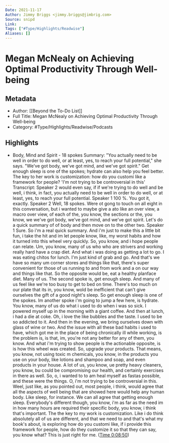 ```yaml
---
Date: 2021-11-17
Author: Jimmy Briggs <jimmy.briggs@jimbrig.com>
Source: snipd
Link: 
Tags: ["#Type/Highlights/Readwise"]
Aliases: []
---
```

# Megan McNealy on Achieving Optimal Productivity Through Well-being

## Metadata
- Author: [[Beyond the To-Do List]]
- Full Title: Megan McNealy on Achieving Optimal Productivity Through Well-being
- Category: #Type/Highlights/Readwise/Podcasts

## Highlights
- Body, Mind and Spirit - 18 spokes
  Summary:
  "You actually need to be well in order to do well, or at least, yes, to reach your full potential," she says. "We've got body, we've got mind, and we've got spirit." Get enough sleep is one of the spokes; hydrate can also help you feel better. The key to her work is customization: how do you customi like a framework for people? 'I'm not trying to be controversial in this'
  Transcript:
  Speaker 2
  would even say, if if we're trying to do well and be well, i think, in fact, you actually need to be well in order to do well, or at least, yes, to reach your full potential.
  Speaker 1
  100 %. You got it, exactly.
  Speaker 2
  Well, 18 spokes. Were ot gong to touch on all eight in this conversation, but i wanted to maybe give a ato like an over view, a macro over view, of each of the, you know, the sections or the, you know, we we've got body, we've got mind, and we've got spirit. Let's do a quick summary of of body and then move on to the other two.
  Speaker 1
  Sure. So i'm a real quick summary. And i'm just to make this a little bit fun, i take the hit and im let people know, like, my worst habits and how it turned into this wheel very quickly. So, you know, and i hope people can relate. Um, you know, many of us who who are strivers and working really hard have a crap diet. And what i was doing as getting a lot to go. I was eating chitos for lunch. I'm just kind of grab and go. And that's we have so many um corner stores and things like that, there's super convenient for those of us running to and from work and a on our way and things like that. So the opposite would be, eat a healthy planface diet. Many of us. The second spoke is, get enough sleep. And many of us feel like we're too busy to get to bed on time. There's too much on our plate that its in, you know, wold be inefficient that can't give ourselves the gift of a good night's sleep. So get enough sleep is one of the spokes. Im another spoke i'm going to jump a few here, is hydrate. You know, many of us do what i used to do when i was so sick. I powered myself up in the morning with a giant coffee. And then at lunch, i had a die at coke. Oh, i love the like bubbles and the taste. I used to be so addicted to it. And then in the evening, we bring ourselves down with glass of wine or two. And the issue with all these bad habits i used to have, which got me in the place of being chronically ill while working, is the problem is, is that, im, you're not any better for any of them, you know. And what i'm trying to show people is the actionable opposite, is is how this wheel was created. So, upgrade your products. That means, you know, not using toxic m chemicals, you know, in the products you use on your body, like lotions and shampoo and soap, and even products in your house. A lot of us, you know, ue pretty heavy cleaners, you know, bu could be compromising our health, and certainly exercises in there as well. So, o, i wanted to to am heal myself as fastas possible, and these were the things. O, i'm not trying to be controversial in this. Weel, just like, as you pointed out, most people, i think, would agree that all the aspects of well being that are showed here would help any human body. Like sleep, for instance. We can all agree that getting enough sleep. Everybody's different though, you know, i'm as far as the need im in how many hours are required their specific body, you know, i think that's important. The the key to my work is customization. Like i do think absolutely all of us are different, and that we need to and that's what my book's about, is exploring how do you customi like, if i provide this framework for people, how do they customize it so that they can say, you know what? This is just right for me. ([Time 0:08:50](https://share.snipd.com/snip/f9ec444e-fc28-4473-b974-ecadf32c2f8a))
